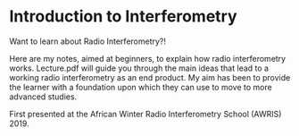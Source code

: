 # Introduction to Interferometry

Want to learn about Radio Interferometry?!

Here are my notes, aimed at beginners, to explain how radio interferometry works. Lecture.pdf will guide you through the main ideas that lead to a working radio interferometry as an end product. My aim has been to provide the learner with a foundation upon which they can use to move to more advanced studies.

First presented at the African Winter Radio Interferometry School (AWRIS) 2019.

